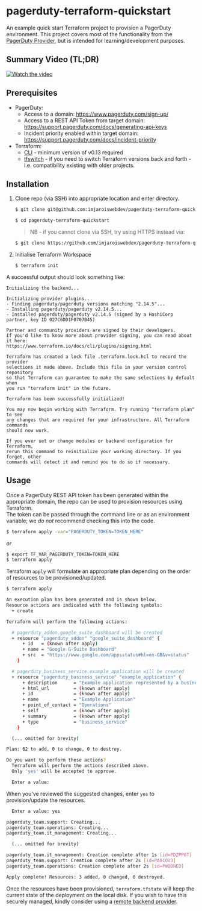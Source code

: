 # pagerduty-terraform-quickstart

An example quick start Terraform project to provision a PagerDuty environment.
This project covers most of the functionality from the [PagerDuty Provider](https://www.terraform.io/docs/providers/pagerduty/index.html), but is intended for learning/development purposes.

## Summary Video (TL;DR)

[![Watch the video](https://i.ytimg.com/vi/osFY5_t-E8Q/maxresdefault.jpg)](https://youtu.be/c9M5B-Ri3Nc)

## Prerequisites

- PagerDuty:
  - Access to a domain: https://www.pagerduty.com/sign-up/
  - Access to a REST API Token from target domain: https://support.pagerduty.com/docs/generating-api-keys
  - Incident priority enabled within target domain: https://support.pagerduty.com/docs/incident-priority
- Terraform:
  - [CLI](https://learn.hashicorp.com/terraform/getting-started/install) - minimum version of v0.13 required
  - [tfswitch](https://medium.com/@warrensbox/how-to-manage-different-terraform-versions-for-each-project-51cca80ccece) - if you need to switch Terraform versions back and forth - i.e. compatibility existing with older projects.

## Installation

1. Clone repo (via SSH) into appropriate location and enter directory.

    ```bash
    $ git clone git@github.com:imjaroiswebdev/pagerduty-terraform-quickstart.git
    ```

    ```bash
    $ cd pagerduty-terraform-quickstart
    ```

    > NB - if you cannot clone via SSH, try using HTTPS instead via:
    ```bash
    $ git clone https://github.com/imjaroiswebdev/pagerduty-terraform-quickstart.git
    ```

2. Initialise Terraform Workspace

    ```bash
    $ terraform init
    ```

A successful output should look something like:

```
Initializing the backend...

Initializing provider plugins...
- Finding pagerduty/pagerduty versions matching "2.14.5"...
- Installing pagerduty/pagerduty v2.14.5...
- Installed pagerduty/pagerduty v2.14.5 (signed by a HashiCorp partner, key ID 027C6DD1F0707B45)

Partner and community providers are signed by their developers.
If you'd like to know more about provider signing, you can read about it here:
https://www.terraform.io/docs/cli/plugins/signing.html

Terraform has created a lock file .terraform.lock.hcl to record the provider
selections it made above. Include this file in your version control repository
so that Terraform can guarantee to make the same selections by default when
you run "terraform init" in the future.

Terraform has been successfully initialized!

You may now begin working with Terraform. Try running "terraform plan" to see
any changes that are required for your infrastructure. All Terraform commands
should now work.

If you ever set or change modules or backend configuration for Terraform,
rerun this command to reinitialize your working directory. If you forget, other
commands will detect it and remind you to do so if necessary.
```

## Usage

Once a PagerDuty REST API token has been generated within the appropriate domain, the repo can be used to provision resources using Terraform.  
The token can be passed through the command line or as an environment variable; we _do not_ recommend checking this into the code.

```bash
$ terraform apply -var="PAGERDUTY_TOKEN=TOKEN_HERE"
```

_or_

```bash
$ export TF_VAR_PAGERDUTY_TOKEN=TOKEN_HERE
$ terraform apply
```

Terraform `apply` will formulate an appropriate plan depending on the order of resources to be provisioned/updated.

```bash
$ terraform apply

An execution plan has been generated and is shown below.
Resource actions are indicated with the following symbols:
  + create

Terraform will perform the following actions:

  # pagerduty_addon.google_suite_dashboard will be created
  + resource "pagerduty_addon" "google_suite_dashboard" {
      + id   = (known after apply)
      + name = "Google G-Suite Dashboard"
      + src  = "https://www.google.com/appsstatus#hl=en-GB&v=status"
    }

  # pagerduty_business_service.example_application will be created
  + resource "pagerduty_business_service" "example_application" {
      + description      = "Example application represented by a business service"
      + html_url         = (known after apply)
      + id               = (known after apply)
      + name             = "Example Application"
      + point_of_contact = "Operations"
      + self             = (known after apply)
      + summary          = (known after apply)
      + type             = "business_service"
    }

  (... omitted for brevity)

Plan: 62 to add, 0 to change, 0 to destroy.

Do you want to perform these actions?
  Terraform will perform the actions described above.
  Only 'yes' will be accepted to approve.

  Enter a value:
```

When you've reviewed the suggested changes, enter `yes` to provision/update the resources.

```bash
  Enter a value: yes

pagerduty_team.support: Creating...
pagerduty_team.operations: Creating...
pagerduty_team.it_management: Creating...

  (... omitted for brevity)

pagerduty_team.it_management: Creation complete after 1s [id=PDZPP6T]
pagerduty_team.support: Creation complete after 2s [id=PA01OU3]
pagerduty_team.operations: Creation complete after 2s [id=PWQDNED]

Apply complete! Resources: 3 added, 0 changed, 0 destroyed.
```

Once the resources have been provisioned, `terraform.tfstate` will keep the current state of the deployment on the local disk. If you wish to have this securely managed, kindly consider using a [remote backend provider](https://www.terraform.io/docs/backends/index.html).
